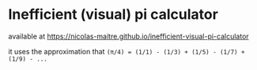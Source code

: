 # Inefficient (visual) pi calculator
available at https://nicolas-maitre.github.io/inefficient-visual-pi-calculator

it uses the approximation that `(π/4) = (1/1) - (1/3) + (1/5) - (1/7) + (1/9) - ...`